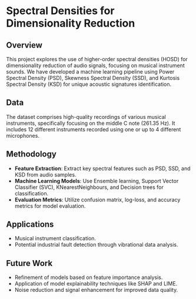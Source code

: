 # Spectral Densities for Dimensionality Reduction

## Overview
This project explores the use of higher-order spectral densities (HOSD) for dimensionality reduction of audio signals, focusing on musical instrument sounds. We have developed a machine learning pipeline using Power Spectral Density (PSD), Skewness Spectral Density (SSD), and Kurtosis Spectral Density (KSD) for unique acoustic signatures identification.

## Data
The dataset comprises high-quality recordings of various musical instruments, specifically focusing on the middle C note (261.35 Hz). It includes 12 different instruments recorded using one or up to 4 different microphones.

## Methodology
- **Feature Extraction**: Extract key spectral features such as PSD, SSD, and KSD from audio samples.
- **Machine Learning Models**: Use Ensemble learning, Support Vector Classifier (SVC), KNearestNeighbours, and Decision trees for classification.
- **Evaluation Metrics**: Utilize confusion matrix, log-loss, and accuracy metrics for model evaluation.

## Applications
- Musical instrument classification.
- Potential industrial fault detection through vibrational data analysis.

## Future Work
- Refinement of models based on feature importance analysis.
- Application of model explainability techniques like SHAP and LIME.
- Noise reduction and signal enhancement for improved data quality.


